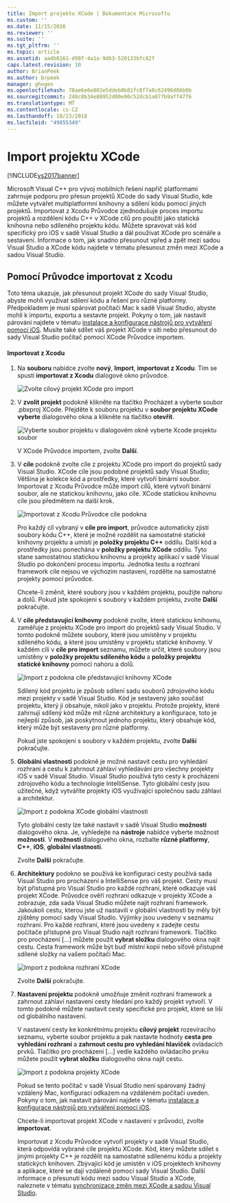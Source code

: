 ```yaml
---
title: Import projektu XCode | Dokumentace Microsoftu
ms.custom: ''
ms.date: 11/15/2016
ms.reviewer: ''
ms.suite: ''
ms.tgt_pltfrm: ''
ms.topic: article
ms.assetid: aa4b8161-d98f-4a1a-9db3-520133bfc82f
caps.latest.revision: 10
author: BrianPeek
ms.author: brpeek
manager: ghogen
ms.openlocfilehash: 78ae6e6e802e5ddeb8b81fc8f7a8c62496d86b0b
ms.sourcegitcommit: 240c8b34e80952d00e90c52dcb1a077b9aff47f6
ms.translationtype: MT
ms.contentlocale: cs-CZ
ms.lasthandoff: 10/23/2018
ms.locfileid: "49855349"
---
```

# <a name="import-an-xcode-project"></a>Import projektu XCode
[!INCLUDE[vs2017banner](../includes/vs2017banner.md)]

  
Microsoft Visual C++ pro vývoj mobilních řešení napříč platformami zahrnuje podporu pro přesun projektů XCode do sady Visual Studio, kde můžete vytvářet multiplatformní knihovny a sdílení kódu pomocí jiných projektů. Importovat z Xcodu Průvodce zjednodušuje proces importu projektů a rozdělení kódu C++ v XCode cílů pro použití jako statická knihovna nebo sdíleného projektu kódu. Můžete spravovat váš kód specifický pro iOS v sadě Visual Studio a dál používat XCode pro scénáře a sestavení. Informace o tom, jak snadno přesunout vpřed a zpět mezi sadou Visual Studio a XCode kódu najdete v tématu přesunout změn mezi XCode a sadou Visual Studio.  
  
## <a name="using-the-import-from-xcode-wizard"></a>Pomocí Průvodce importovat z Xcodu  
 Toto téma ukazuje, jak přesunout projekt XCode do sady Visual Studio, abyste mohli využívat sdílení kódu a řešení pro různé platformy. Předpokladem je musí spárovat počítači Mac k sadě Visual Studio, abyste mohli k importu, exportu a sestavte projekt. Pokyny o tom, jak nastavit párování najdete v tématu [instalace a konfigurace nástrojů pro vytváření pomocí iOS](../cross-platform/install-and-configure-tools-to-build-using-ios.md). Musíte také sdílet váš projekt XCode v síti nebo přesunout do sady Visual Studio počítač pomocí XCode Průvodce importem.  
  
#### <a name="import-from-xcode"></a>Importovat z Xcodu  
  
1. Na **souboru** nabídce zvolte **nový**, **Import**, **importovat z Xcodu**. Tím se spustí **importovat z Xcodu** dialogové okno průvodce.  
  
    ![Zvolte cílový projekt XCode pro import](../cross-platform/media/cppmdd-u2-importxcode-choose.PNG "CPPMDD_U2_ImportXCode_Choose")  
  
2. V **zvolit projekt** podokně klikněte na tlačítko Procházet a vyberte soubor .pbxproj XCode. Přejděte k souboru projektu v **soubor projektu XCode vyberte** dialogového okna a klikněte na tlačítko **otevřít**.  
  
    ![Vyberte soubor projektu v dialogovém okně vyberte Xcode projektu soubor](../cross-platform/media/cppmdd-u2-importxcode-browse.PNG "CPPMDD_U2_ImportXCode_Browse")  
  
    V XCode Průvodce importem, zvolte **Další**.  
  
3. V **cíle** podokně zvolte cíle z projektu XCode pro import do projektů sady Visual Studio. XCode cíle jsou podobné projektů sady Visual Studio; Většina je kolekce kód a prostředky, které vytvoří binární soubor. Importovat z Xcodu Průvodce může import cílů, které vytvoří binární soubor, ale ne statickou knihovnu, jako cíle. XCode statickou knihovnu cíle jsou předmětem na další krok.  
  
    ![Importovat z Xcodu Průvodce cíle podokna](../cross-platform/media/cppmdd-u2-importxcode-destination.jpg "CPPMDD_U2_ImportXCode_Destination")  
  
    Pro každý cíl vybraný v **cíle pro import**, průvodce automaticky zjistí soubory kódu C++, které je možné rozdělit na samostatné statické knihovny projektu a umístí je **položky projektu C++** oddílu. Další kód a prostředky jsou ponechána v **položky projektu XCode** oddílu. Tyto stane samostatnou statickou knihovnu a projekty aplikací v sadě Visual Studio po dokončení procesu importu. Jednotka testu a rozhraní framework cíle nejsou ve výchozím nastavení, rozdělte na samostatné projekty pomocí průvodce.  
  
    Chcete-li změnit, které soubory jsou v každém projektu, použijte nahoru a dolů. Pokud jste spokojeni s soubory v každém projektu, zvolte **Další** pokračujte.  
  
4. V **cíle představující knihovny** podokně zvolte, které statickou knihovnu, zaměřuje z projektu XCode pro import do projektů sady Visual Studio. V tomto podokně můžete soubory, které jsou umístěny v projektu sdíleného kódu, a které jsou umístěny v projektu statické knihovny. V každém cíli v **cíle pro import** seznamu, můžete určit, které soubory jsou umístěny v **položky projektu sdíleného kódu** a **položky projektu statické knihovny** pomocí nahoru a dolů.  
  
    ![Import z podokna cíle představující knihovny XCode](../cross-platform/media/cppmdd-u2-importxcode-library.jpg "CPPMDD_U2_ImportXCode_Library")  
  
    Sdílený kód projektu je způsob sdílení sadu souborů zdrojového kódu mezi projekty v sadě Visual Studio. Kód je sestavený jako součást projektu, který ji obsahuje, nikoli jako v projektu. Protože projekty, které zahrnují sdílený kód může mít různé architektury a konfigurace, toto je nejlepší způsob, jak poskytnout jednoho projektu, který obsahuje kód, který může být sestaveny pro různé platformy.  
  
    Pokud jste spokojeni s soubory v každém projektu, zvolte **Další** pokračujte.  
  
5. **Globální vlastnosti** podokně je možné nastavit cestu pro vyhledání rozhraní a cestu k zahrnout záhlaví vyhledávání pro všechny projekty iOS v sadě Visual Studio. Visual Studio používá tyto cesty k procházení zdrojového kódu a technologie IntelliSense. Tyto globální cesty jsou užitečné, když vytváříte projekty iOS využívající společnou sadu záhlaví a architektur.  
  
    ![Import z podokna XCode globální vlastnosti](../cross-platform/media/cppmdd-u2-importxcode-global.jpg "CPPMDD_U2_ImportXCode_Global")  
  
    Tyto globální cesty lze také nastavit v sadě Visual Studio **možnosti** dialogového okna. Je, vyhledejte na **nástroje** nabídce vyberte možnost **možnosti**. V **možnosti** dialogového okna, rozbalte **různé platformy**, **C++**, **iOS**, **globální vlastnosti**.  
  
    Zvolte **Další** pokračujte.  
  
6. **Architektury** podokno se používá ke konfiguraci cesty používá sada Visual Studio pro procházení a IntelliSense pro váš projekt. Cesty musí být přístupná pro Visual Studio pro každé rozhraní, které odkazuje váš projekt XCode. Průvodce ověří rozhraní odkazuje v projekty XCode a zobrazuje, zda sada Visual Studio můžete najít rozhraní framework. Jakoukoli cestu, kterou jste už nastavili v globální vlastnosti by měly být zjištěny pomocí sady Visual Studio. Výjimky jsou uvedeny v seznamu rozhraní. Pro každé rozhraní, které jsou uvedeny x zadejte cestu počítače přístupné pro Visual Studio najít rozhraní framework. Tlačítko pro procházení [...] můžete použít **vybrat složku** dialogového okna najít cestu. Cesta framework může být buď místní kopii nebo síťově přístupné sdílené složky na vašem počítači Mac.  
  
    ![Import z podokna rozhraní XCode](../cross-platform/media/cppmdd-u2-importxcode-frameworks.jpg "CPPMDD_U2_ImportXCode_Frameworks")  
  
    Zvolte **Další** pokračujte.  
  
7. **Nastavení projektu** podokně umožňuje změnit rozhraní framework a zahrnout záhlaví nastavení cesty hledání pro každý projekt vytvoří. V tomto podokně můžete nastavit cesty specifické pro projekt, které se liší od globálního nastavení.  
  
    V nastavení cesty ke konkrétnímu projektu **cílový projekt** rozevíracího seznamu, vyberte soubor projektu a pak nastavte hodnoty **cesta pro vyhledání rozhraní** a **zahrnout cestu pro vyhledání hlaviček** ovládacích prvků. Tlačítko pro procházení [...] vedle každého ovládacího prvku můžete použít **vybrat složku** dialogového okna najít cestu.  
  
    ![Import z podokna projekty XCode](../cross-platform/media/cppmdd-u2-importxcode-projects.jpg "CPPMDD_U2_ImportXCode_Projects")  
  
    Pokud se tento počítač v sadě Visual Studio není spárovaný žádný vzdálený Mac, konfigurací odkazem na vzdáleném počítači uveden. Pokyny o tom, jak nastavit párování najdete v tématu [instalace a konfigurace nástrojů pro vytváření pomocí iOS](../cross-platform/install-and-configure-tools-to-build-using-ios.md).  
  
    Chcete-li importovat projekt XCode v nastavení v průvodci, zvolte **importovat**.  
  
   Importovat z Xcodu Průvodce vytvoří projekty v sadě Visual Studio, která odpovídá vybrané cíle projektu XCode. Kód, který můžete sdílet s jinými projekty C++ je rozdělit na samostatné sdílenému kódu a projekty statických knihoven. Zbývající kód je umístěn v iOS projektech knihovny a aplikace, které se dají vzdáleně pomocí sady Visual Studio. Další informace o přesunutí kódu mezi sadou Visual Studio a XCode, naleznete v tématu [synchronizace změn mezi XCode a sadou Visual Studio](../cross-platform/sync-changes-between-xcode-and-visual-studio.md).

